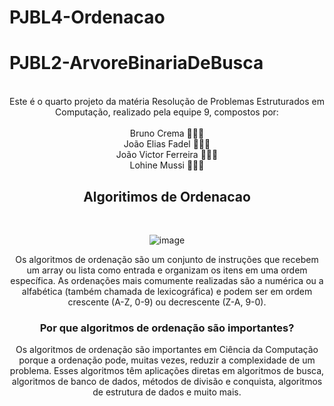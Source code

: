 # PJBL4-Ordenacao
# PJBL2-ArvoreBinariaDeBusca

<meta name="viewport" content="width=device-width, initial-scale=1.0, minimum-scale=1.0">

<div align="center">

 <br>
     Este é o quarto projeto da matéria Resolução de Problemas Estruturados em Computação, realizado pela equipe 9, compostos por: <br><br>
     Bruno Crema 👨🏼‍💻 <br>
     João Elias Fadel 👨🏻‍💻 <br>
     João Victor Ferreira 👨🏽‍💻 <br>
     Lohine Mussi 👩🏻‍💻 
     
## Algoritimos de Ordenacao 
<br> 

![image](https://github.com/BES-Noite/PJBL4--Ordena-o/assets/91105011/0aff1257-5f62-402c-afa9-07f70ffb0f79)


Os algoritmos de ordenação são um conjunto de instruções que recebem um array ou lista como entrada e organizam os itens em uma ordem específica. As ordenações mais comumente realizadas são a numérica ou a alfabética (também chamada de lexicográfica) e podem ser em ordem crescente (A-Z, 0-9) ou decrescente (Z-A, 9-0). <br>

### Por que algoritmos de ordenação são importantes?
Os algoritmos de ordenação são importantes em Ciência da Computação porque a ordenação pode, muitas vezes, reduzir a complexidade de um problema. Esses algoritmos têm aplicações diretas em algoritmos de busca, algoritmos de banco de dados, métodos de divisão e conquista, algoritmos de estrutura de dados e muito mais.




